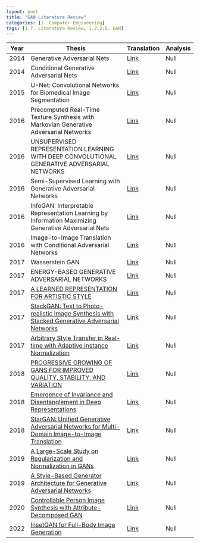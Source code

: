 ```yaml
---
layout: post 
title: "GAN Literature Review"
categories: [1. Computer Engineering]
tags: [1.7. Literature Review, 1.2.2.5. GAN]
---
```


|Year|Thesis|Translation|Analysis|
|----|------|-----------|--------|
|2014|Generative Adversarial Nets|[Link](https://maizer2.github.io/1.%20computer%20engineering/2021/09/26/(GAN)Generative-Adversarial-Nets-translation.html)|Null|
|2014|Conditional Generative Adversarial Nets|[Link](http://maizer2.github.io/1.%20computer%20engineering/2022/06/07/(GAN)Conditional-translation.html)|Null|
|2015|U-Net: Convolutional Networks for Biomedical Image Segmentation|[Link](http://maizer2.github.io/1.%20computer%20engineering/2022/06/07/(GAN)U-Net.html)|Null|
|2016|Precomputed Real-Time Texture Synthesis with Markovian Generative Adversarial Networks|[Link](http://maizer2.github.io/1.%20computer%20engineering/2022/06/12/(GAN)MGAN.html)|Null|
|2016|UNSUPERVISED REPRESENTATION LEARNING WITH DEEP CONVOLUTIONAL GENERATIVE ADVERSARIAL NETWORKS|[Link](https://maizer2.github.io/1.%20computer%20engineering/2022/05/18/(GAN)DCGAN-translation.html)|Null|
|2016|Semi-Supervised Learning with Generative Adversarial Networks|[Link](https://maizer2.github.io/1.%20computer%20engineering/2022/06/10/(GAN)SGAN-translation.html)|Null|
|2016|InfoGAN: Interpretable Representation Learning by Information Maximizing Generative Adversarial Nets|[Link](https://maizer2.github.io/1.%20computer%20engineering/2022/05/26/(GAN)InfoGAN-translation.html)|Null|
|2016|Image-to-Image Translation with Conditional Adversarial Networks|[Link](http://maizer2.github.io/1.%20computer%20engineering/2022/06/07/(GAN)Image-to-Image-GAN.html)|Null|
|2017|Wasserstein GAN|[Link](https://maizer2.github.io/1.%20computer%20engineering/2022/05/26/(GAN)Wasserstein-GAN-translation.html)|Null|
|2017|ENERGY-BASED GENERATIVE ADVERSARIAL NETWORKS|[Link](http://maizer2.github.io/1.%20computer%20engineering/2022/06/08/(GAN)ENERGY-BASED-GAN.html)|Null|
|2017|[A LEARNED REPRESENTATION FOR ARTISTIC STYLE](https://arxiv.org/pdf/1610.07629.pdf)|[Link](http://maizer2.github.io/1.%20computer%20engineering/2022/06/26/(GAN)A-LEARNED-REPRESENTATION-FOR-ARTISTIC-STYLE.html)|Null|
|2017|[StackGAN: Text to Photo-realistic Image Synthesis with Stacked Generative Adversarial Networks](https://arxiv.org/pdf/1612.03242.pdf)|[Link](https://maizer2.github.io/1.%20computer%20engineering/2022/06/26/(GAN)StackGAN-Text-to-Photo-realistic-Image-Synthesis-with-Stacked-Generative-Adversarial-Networks-Translation.html)|Null|
|2017|[Arbitrary Style Transfer in Real-time with Adaptive Instance Normalization](https://arxiv.org/pdf/1703.06868.pdf)|[Link](http://maizer2.github.io/1.%20computer%20engineering/2022/07/07/(GAN)Arbitrary-Style-Transfer-in-Real-time-with-Adaptive-Instance-Normalization-Translation.html)|Null|
|2018|[PROGRESSIVE GROWING OF GANS FOR IMPROVED QUALITY, STABILITY, AND VARIATION](https://arxiv.org/pdf/1710.10196.pdf)|[Link](http://maizer2.github.io/1.%20computer%20engineering/2022/06/12/(GAN)ProGAN.html)|Null|
|2018|[Emergence of Invariance and Disentanglement in Deep Representations](https://arxiv.org/pdf/1706.01350.pdf)|[Link](http://maizer2.github.io/1.%20computer%20engineering/2022/06/24/(GAN)Emergence-of-Invariance-and-Disentanglement-in-Deep-Representations)|Null|
|2018|[StarGAN: Unified Generative Adversarial Networks for Multi-Domain Image-to-Image Translation](https://arxiv.org/pdf/1711.09020.pdf)|[Link](http://maizer2.github.io/1.%20computer%20engineering/2022/07/07/(GAN)StarGAN-Unified-Generative-Adversarial-Networks-for-Multi-Domain-Image-to-Image-Translation-Translation.html)|Null|
|2019|[A Large-Scale Study on Regularization and Normalization in GANs](https://arxiv.org/pdf/1807.04720.pdf)|[Link](http://maizer2.github.io/1.%20computer%20engineering/2022/06/24/(GAN)A-Large-Scale-Study-on-Regularization-and-Normalization-in-GANs.html)|Null|
|2019|[A Style-Based Generator Architecture for Generative Adversarial Networks](https://arxiv.org/abs/1812.04948)|[Link](http://maizer2.github.io/1.%20computer%20engineering/2022/06/23/(GAN)Style-GAN.html)|Null|
|2020|[Controllable Person Image Synthesis with Attribute-Decomposed GAN](https://arxiv.org/pdf/2003.12267.pdf)|[Link](https://maizer2.github.io/1.%20computer%20engineering/2022/07/20/(GAN)ADGAN.html)|Null|
|2022|[InsetGAN for Full-Body Image Generation](https://arxiv.org/pdf/2203.07293.pdf)|[Link](http://maizer2.github.io/1.%20computer%20engineering/2022/06/28/(GAN)InsetGAN-for-Full-Body-Image-Generation-Translation.html)|Null|